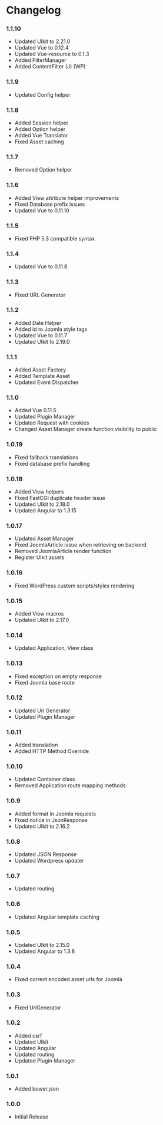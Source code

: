 # Changelog

### 1.1.10

  - Updated UIkit to 2.21.0
  - Updated Vue to 0.12.4
  - Updated Vue-resource to 0.1.3
  - Added FilterManager
  - Added ContentFilter (J) (WP)

### 1.1.9

  - Updated Config helper

### 1.1.8

  - Added Session helper
  - Added Option helper
  - Added Vue Translator
  - Fixed Asset caching

### 1.1.7

  - Removed Option helper

### 1.1.6

  - Added View attribute helper improvements
  - Fixed Database prefix issues
  - Updated Vue to 0.11.10

### 1.1.5

  - Fixed PHP 5.3 compatible syntax

### 1.1.4

  - Updated Vue to 0.11.8

### 1.1.3

  - Fixed URL Generator

### 1.1.2

  - Added Date Helper
  - Added id to Joomla style tags
  - Updated Vue to 0.11.7
  - Updated UIkit to 2.19.0

### 1.1.1

  - Added Asset Factory
  - Added Template Asset
  - Updated Event Dispatcher

### 1.1.0

  - Added Vue 0.11.5
  - Updated Plugin Manager
  - Updated Request with cookies
  - Changed Asset Manager create function visibility to public

### 1.0.19

  - Fixed fallback translations
  - Fixed database prefix handling

### 1.0.18

  - Added View helpers
  - Fixed FastCGI duplicate header issue
  - Updated UIkit to 2.18.0
  - Updated Angular to 1.3.15

### 1.0.17

  - Updated Asset Manager
  - Fixed JoomlaArticle issue when retrieving on backend
  - Removed JoomlaArticle render function
  - Register UIkit assets

### 1.0.16

  - Fixed WordPress custom scripts/styles rendering

### 1.0.15

  - Added View macros
  - Updated UIkit to 2.17.0

### 1.0.14

  - Updated Application, View class

### 1.0.13

  - Fixed exception on empty response
  - Fixed Joomla base route

### 1.0.12

  - Updated Url Generator
  - Updated Plugin Manager

### 1.0.11

  - Added translation
  - Added HTTP Method Override

### 1.0.10

  - Updated Container class
  - Removed Application route mapping methods

### 1.0.9

  - Added format in Joomla requests
  - Fixed notice in JsonResponse
  - Updated UIkit to 2.16.2

### 1.0.8

  - Updated JSON Response
  - Updated Wordpress updater

### 1.0.7

  - Updated routing

### 1.0.6

  - Updated Angular template caching

### 1.0.5

  - Updated UIkit to 2.15.0
  - Updated Angular to 1.3.8

### 1.0.4

  - Fixed correct encoded asset urls for Joomla

### 1.0.3

  - Fixed UrlGenerator

### 1.0.2

  - Added csrf
  - Updated UIkit
  - Updated Angular
  - Updated routing
  - Updated Plugin Manager

### 1.0.1

  - Added bower.json

### 1.0.0

  - Initial Release

